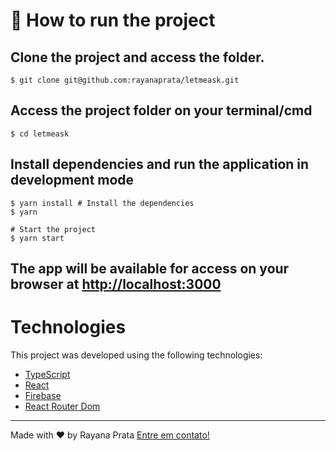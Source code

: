 
# 🚀  How to run the project

## Clone the project and access the folder.
	$ git clone git@github.com:rayanaprata/letmeask.git

## Access the project folder on your terminal/cmd
	$ cd letmeask

## Install dependencies and run the application in development mode
	$ yarn install # Install the dependencies
	$ yarn

	# Start the project
	$ yarn start

## The app will be available for access on your browser at [http://localhost:3000](http://localhost:3000/)

# Technologies

This project was developed using the following technologies:

- [TypeScript](https://www.typescriptlang.org/)
- [React](https://reactjs.org/)
- [Firebase](https://firebase.google.com/)
- [React Router Dom](https://github.com/ReactTraining/react-router/tree/master/packages/react-router-dom)

----------

Made with ♥ by Rayana Prata 
[Entre em contato!](https://www.linkedin.com/in/rayanaprata/)
